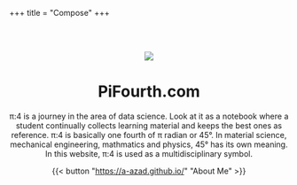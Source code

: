 +++
title = "Compose"
+++

<br><br>

<div style="text-align:center;">

![](images/logo.png)

# PiFourth.com

π:4 is a journey in the area of data science. Look at it as a notebook where a student continually collects learning material and keeps the best ones as reference. π:4 is basically one fourth of π radian or 45°. In material science, mechanical engineering, mathmatics and physics, 45° has its own meaning. In this website, π:4 is used as a multidisciplinary symbol.

{{< button "https://a-azad.github.io/" "About Me" >}} 

</div>